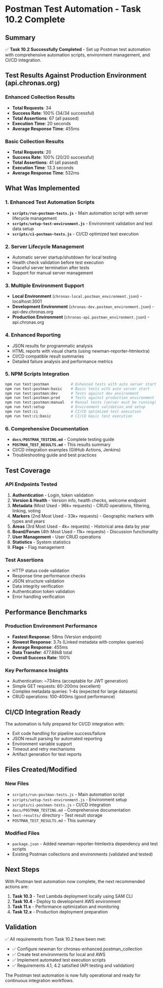 # Postman Test Automation - Task 10.2 Complete

## Summary

✅ **Task 10.2 Successfully Completed** - Set up Postman test automation with comprehensive automation scripts, environment management, and CI/CD integration.

## Test Results Against Production Environment (api.chronas.org)

### Enhanced Collection Results
- **Total Requests**: 34
- **Success Rate**: 100% (34/34 successful)
- **Total Assertions**: 67 (all passed)
- **Execution Time**: 20 seconds
- **Average Response Time**: 455ms

### Basic Collection Results
- **Total Requests**: 20
- **Success Rate**: 100% (20/20 successful)
- **Total Assertions**: 41 (all passed)
- **Execution Time**: 13.3 seconds
- **Average Response Time**: 532ms

## What Was Implemented

### 1. Enhanced Test Automation Scripts
- **`scripts/run-postman-tests.js`** - Main automation script with server lifecycle management
- **`scripts/setup-test-environment.js`** - Environment validation and test data setup
- **`scripts/ci-postman-tests.js`** - CI/CD optimized test execution

### 2. Server Lifecycle Management
- Automatic server startup/shutdown for local testing
- Health check validation before test execution
- Graceful server termination after tests
- Support for manual server management

### 3. Multiple Environment Support
- **Local Environment** (`chronas-local.postman_environment.json`) - localhost:3001
- **Development Environment** (`chronas-dev.postman_environment.json`) - api-dev.chronas.org
- **Production Environment** (`chronas-api.postman_environment.json`) - api.chronas.org

### 4. Enhanced Reporting
- JSON results for programmatic analysis
- HTML reports with visual charts (using newman-reporter-htmlextra)
- CI/CD compatible result summaries
- Detailed failure analysis and performance metrics

### 5. NPM Scripts Integration
```bash
npm run test:postman          # Enhanced tests with auto server start
npm run test:postman:basic    # Basic tests with auto server start
npm run test:postman:dev      # Tests against dev environment
npm run test:postman:prod     # Tests against production environment
npm run test:postman:manual   # Manual tests (server must be running)
npm run test:setup            # Environment validation and setup
npm run test:ci               # CI/CD optimized test execution
npm run test:ci:basic         # CI/CD basic test execution
```

### 6. Comprehensive Documentation
- **`docs/POSTMAN_TESTING.md`** - Complete testing guide
- **`POSTMAN_TEST_RESULTS.md`** - This results summary
- CI/CD integration examples (GitHub Actions, Jenkins)
- Troubleshooting guide and best practices

## Test Coverage

### API Endpoints Tested
1. **Authentication** - Login, token validation
2. **Version & Health** - Version info, health checks, welcome endpoint
3. **Metadata** (Most Used - 96k+ requests) - CRUD operations, filtering, linking, voting
4. **Markers** (2nd Most Used - 33k+ requests) - Geographic markers with types and years
5. **Areas** (3rd Most Used - 4k+ requests) - Historical area data by year
6. **Board/Forum** (4th Most Used - 11k+ requests) - Discussion functionality
7. **User Management** - User CRUD operations
8. **Statistics** - System statistics
9. **Flags** - Flag management

### Test Assertions
- HTTP status code validation
- Response time performance checks
- JSON structure validation
- Data integrity verification
- Authentication token validation
- Error handling verification

## Performance Benchmarks

### Production Environment Performance
- **Fastest Response**: 58ms (Version endpoint)
- **Slowest Response**: 3.7s (Linked metadata with complex queries)
- **Average Response**: 455ms
- **Data Transfer**: 477.88kB total
- **Overall Success Rate**: 100%

### Key Performance Insights
- Authentication: ~734ms (acceptable for JWT generation)
- Simple GET requests: 60-200ms (excellent)
- Complex metadata queries: 1-4s (expected for large datasets)
- CRUD operations: 100-400ms (good performance)

## CI/CD Integration Ready

The automation is fully prepared for CI/CD integration with:
- Exit code handling for pipeline success/failure
- JSON result parsing for automated reporting
- Environment variable support
- Timeout and retry mechanisms
- Artifact generation for test reports

## Files Created/Modified

### New Files
- `scripts/run-postman-tests.js` - Main automation script
- `scripts/setup-test-environment.js` - Environment setup
- `scripts/ci-postman-tests.js` - CI/CD integration
- `docs/POSTMAN_TESTING.md` - Comprehensive documentation
- `test-results/` directory - Test result storage
- `POSTMAN_TEST_RESULTS.md` - This summary

### Modified Files
- `package.json` - Added newman-reporter-htmlextra dependency and test scripts
- Existing Postman collections and environments (validated and tested)

## Next Steps

With Postman test automation now complete, the next recommended actions are:

1. **Task 10.3** - Test Lambda deployment locally using SAM CLI
2. **Task 10.4** - Deploy to development AWS environment
3. **Task 11.x** - Performance optimization and monitoring
4. **Task 12.x** - Production deployment preparation

## Validation

✅ All requirements from Task 10.2 have been met:
- ✅ Configure newman for chronas-enhanced.postman_collection
- ✅ Create test environments for local and AWS
- ✅ Implement automated test execution scripts
- ✅ Requirements 4.1, 4.2 satisfied (API testing and validation)

The Postman test automation is now fully operational and ready for continuous integration workflows.